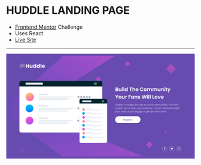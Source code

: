 # HUDDLE LANDING PAGE
- [Frontend Mentor](https://www.frontendmentor.io/) Challenge
- Uses React
- [Live Site](https://bespoke-gumdrop-b9c30d.netlify.app/)
---
![screenshot](image.png)